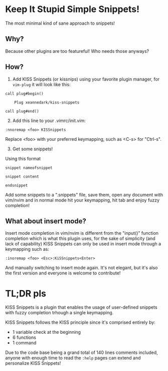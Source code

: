 # Keep It Stupid Simple Snippets!

The most minimal kind of sane approach to snippets!

## Why?

Because other plugins are too featureful! Who needs those anyways?

## How?

1) Add KISS Snippets (or kissnips) using your favorite plugin manager, for `vim-plug` it will look like this:

```
call plug#begin()

	Plug xeannedark/kiss-snippets
	
call plug#end()
```

2) Add this line to your .vimrc/init.vim:

`:nnoremap <foo> KISSnippets`

Replace \<foo\> with your preferred keymapping, such as \<C-s\> for "Ctrl-s".

3) Get some snippets!

Using this format

```
snippet nameofsnippet
	
snippet content

endsnippet
```

Add some snippets to a ".snippets" file, save them, open any document with vim/nvim and in normal mode hit your keymapping, hit tab and enjoy fuzzy completion!

## What about insert mode?

Insert mode completion in vim/nvim is different from the "input()" function completion which is what this plugin uses, for the sake of simplicity (and lack of capability) KISS Snippets can only be used in insert mode through a keymapping such as:

`:inoremap <foo> <Esc>:KiSSnippets<Enter>`

And manually switching to insert mode again. It's not elegant, but it's also the first version and everyone is welcome to contribute!

# TL;DR pls

KISS Snippets is a plugin that enables the usage of user-defined snippets with fuzzy completion trhough a single keymapping.

KISS Snippets follows the KISS principle since it's comprised entirely by:

* 1 variable check at the beginning
* 6 functions
* 1 command

Due to the code base being a grand total of 140 lines comments included, anyone with enough time to read the `:help` pages can extend and personalize KISS Snippets!
